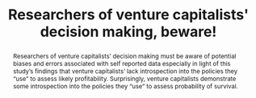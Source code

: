 ---
layout: article
comments: true
title: "Researchers of venture capitalists' decision making, beware!"
excerpt: A discussion of the issues arising from using VCs' self-reports of their decision making criteria in research.
link: http://www.seaanz.org/sites/seaanz/documents/1997SEAANZConference/1997-12.pdf
source: Small Enterprise Association of Australia and New Zealand, 10th Annual Conference 
authors:
  - name: Dean A. Shepherd
    affiliation: Rensselaer Polytechnic Institute
abstract: Researchers of venture capitalists’ decision making must be aware of potential biases and errors associated with self reported data especially in light of this study’s findings that venture capitalists’ lack introspection into the policies they “use” to assess likely profitability. Surprisingly, venture capitalists demonstrate some introspection into the policies they “use” to assess probability of survival.
---
